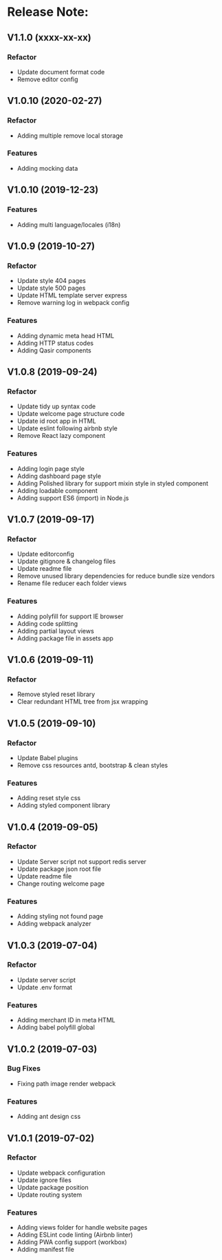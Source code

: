 # Release Note:

## V1.1.0 (xxxx-xx-xx)

### Refactor

- Update document format code
- Remove editor config

## V1.0.10 (2020-02-27)

### Refactor

- Adding multiple remove local storage

### Features

- Adding mocking data

## V1.0.10 (2019-12-23)

### Features

- Adding multi language/locales (i18n)

## V1.0.9 (2019-10-27)

### Refactor

- Update style 404 pages
- Update style 500 pages
- Update HTML template server express
- Remove warning log in webpack config

### Features

- Adding dynamic meta head HTML
- Adding HTTP status codes
- Adding Qasir components

## V1.0.8 (2019-09-24)

### Refactor

- Update tidy up syntax code
- Update welcome page structure code
- Update id root app in HTML
- Update eslint following airbnb style
- Remove React lazy component

### Features

- Adding login page style
- Adding dashboard page style
- Adding Polished library for support mixin style in styled component
- Adding loadable component
- Adding support ES6 (import) in Node.js

## V1.0.7 (2019-09-17)

### Refactor

- Update editorconfig
- Update gitignore & changelog files
- Update readme file
- Remove unused library dependencies for reduce bundle size vendors
- Rename file reducer each folder views

### Features

- Adding polyfill for support IE browser
- Adding code splitting
- Adding partial layout views
- Adding package file in assets app

## V1.0.6 (2019-09-11)

### Refactor

- Remove styled reset library
- Clear redundant HTML tree from jsx wrapping

## V1.0.5 (2019-09-10)

### Refactor

- Update Babel plugins
- Remove css resources antd, bootstrap & clean styles

### Features

- Adding reset style css
- Adding styled component library

## V1.0.4 (2019-09-05)

### Refactor

- Update Server script not support redis server
- Update package json root file
- Update readme file
- Change routing welcome page

### Features

- Adding styling not found page
- Adding webpack analyzer

## V1.0.3 (2019-07-04)

### Refactor

- Update server script
- Update .env format

### Features

- Adding merchant ID in meta HTML
- Adding babel polyfill global

## V1.0.2 (2019-07-03)

### Bug Fixes

- Fixing path image render webpack

### Features

- Adding ant design css

## V1.0.1 (2019-07-02)

### Refactor

- Update webpack configuration
- Update ignore files
- Update package position
- Update routing system

### Features

- Adding views folder for handle website pages
- Adding ESLint code linting (Airbnb linter)
- Adding PWA config support (workbox)
- Adding manifest file
